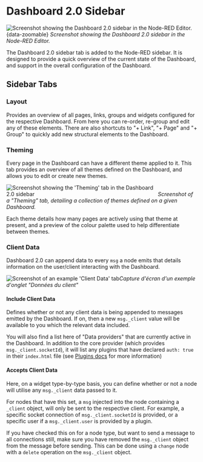 <script setup>
    import AddedIn from '../components/AddedIn.vue';
</script>

# Dashboard 2.0 Sidebar

![Screenshot showing the Dashboard 2.0 sidebar in the Node-RED Editor.](/images/dashboard-sidebar.png){data-zoomable}
_Screenshot showing the Dashboard 2.0 sidebar in the Node-RED Editor._

The Dashboard 2.0 sidebar tab is added to the Node-RED sidebar. It is designed to provide a quick overview of the current state of the Dashboard, and support in the overall configuration of the Dashboard.

## Sidebar Tabs

### Layout

Provides an overview of all pages, links, groups and widgets configured for the respective Dashboard. From here you can re-order, re-group and edit any of these elements. There are also shortcuts to "+ Link", "+ Page" and "+ Group" to quickly add new structural elements to the Dashboard.

### Theming

Every page in the Dashboard can have a different theme applied to it. This tab provides an overview of all themes defined on the Dashboard, and allows you to edit or create new themes.

<img data-zoomable style="max-width: 400px; margin: auto;" src="/images/dashboard-sidebar-theme.png" alt="Screenshot showing the 'Theming' tab in the Dashboard 2.0 sidebar"/><em>Screenshot of a "Theming" tab, detailing a collection of themes defined on a given Dashboard.</em>

Each theme details how many pages are actively using that theme at present, and a preview of the colour palette used to help differentiate between themes.

### Client Data <AddedIn version="1.10.0" />

Dashboard 2.0 can append data to every `msg` a node emits that details information on the user/client interacting with the Dashboard.

<img data-zoomable style="max-width: 400px; margin: auto;" src="/images/dashboard-sidebar-clientdata.png" alt="Screenshot of an example 'Client Data' tab"/><em>Capture d'écran d'un exemple d'onglet "Données du client"</em>

#### Include Client Data

Defines whether or not any client data is being appended to messages emitted by the Dashboard. If on, then a new `msg._client` value will be available to you which the relevant data included.

You will also find a list here of "Data providers" that are currently active in the Dashboard. In addition to the core provider (which provides `msg._client.socketId`), it will list any plugins that have declared `auth: true` in their `index.html` file (see [Plugins docs](../contributing/plugins/index.md) for more information)

#### Accepts Client Data

Here, on a widget type-by-type basis, you can define whether or not a node will utilise any `msg._client` data passed to it.

For nodes that have this set, a `msg` injected into the node containing a `_client` object, will only be sent to the respective client. For example, a specific socket connection of `msg._client.socketId` is provided, or a specific user if a `msg._client.user` is provided by a plugin.

If you have checked this on for a node type, but want to send a message to all connections still, make sure you have removed the `msg._client` object from the message before sending. This can be done using a `change` node with a `delete` operation on the `msg._client` object.